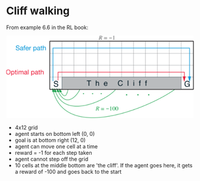 # Cliff walking

From example 6.6 in the RL book:

![](cliff_walking.png)

- 4x12 grid
- agent starts on bottom left (0, 0)
- goal is at bottom right (12, 0)
- agent can move one cell at a time
- reward = -1 for each step taken
- agent cannot step off the grid
- 10 cells at the middle bottom are 'the cliff'. If the agent
  goes here, it gets a reward of -100 and goes back to the start